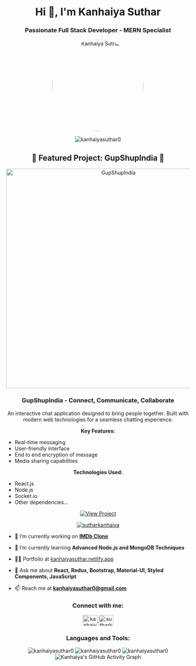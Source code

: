 <h1 align="center">Hi 👋, I'm Kanhaiya Suthar</h1>
<h3 align="center">Passionate Full Stack Developer - MERN Specialist</h3>

<p align="center">
    <img style="border-radius: 50%;" src="https://i.ibb.co/H7506CX/Java-Script-frameworks-rafiki.png" width="250" height="250" alt="Kanhaiya Suthar" />
</p>

<p align="center">
    <img src="https://komarev.com/ghpvc/?username=kanhaiyasuthar0&label=Profile%20Views&color=blueviolet&style=flat-square" alt="kanhaiyasuthar0" />
</p>

<h2 align="center">🌟 Featured Project: GupShupIndia 🌟</h2>
<p align="center">
    <a href="https://chatapp-weld-three.vercel.app/chat">
        <img src="https://kanhaiya-suthar.imgbb.com/" alt="GupShupIndia" width="600"/>
    </a>
</p>

<h3 align="center">GupShupIndia - Connect, Communicate, Collaborate</h3>
<p align="center">
    An interactive chat application designed to bring people together. 
    Built with modern web technologies for a seamless chatting experience.
</p>

<p align="center">
    <b>Key Features:</b>
    <ul>
        <li>Real-time messaging</li>
        <li>User-friendly interface</li>
        <li>End to end encryption of message</li>
        <li>Media sharing capabilities</li>
    </ul>
</p>

<p align="center">
    <b>Technologies Used:</b>
    <ul>
        <li>React.js</li>
        <li>Node.js</li>
        <li>Socket.io</li>
        <li>Other dependencies...</li>
    </ul>
</p>

<p align="center">
    <a href="https://chatapp-weld-three.vercel.app/chat">
        <img src="https://img.shields.io/badge/-View_Project-blue?style=for-the-badge&logo=vercel&logoColor=white" alt="View Project"/>
    </a>
</p>




<p align="center">
    <a href="https://twitter.com/sutharkanhaiya" target="blank">
        <img src="https://img.shields.io/twitter/follow/sutharkanhaiya?logo=twitter&style=social" alt="sutharkanhaiya" />
    </a>
</p>

- 🔭 I’m currently working on **[IMDb Clone](https://github.com/kanhaiyasuthar0/imdb)**

- 🌱 I’m currently learning **Advanced Node.js and MongoDB Techniques**

- 👨‍💻 Portfolio at [kanhaiyasuthar.netlify.app](https://kanhaiyasuthar.netlify.app/)

- 💬 Ask me about **React, Redux, Bootstrap, Material-UI, Styled Components, JavaScript**

- 📫 Reach me at **kanhaiyasuthar0@gmail.com**

<h3 align="center">Connect with me:</h3>
<p align="center">
    <a href="https://linkedin.com/in/kanhaiya-suthar" target="blank">
        <img align="center" src="https://raw.githubusercontent.com/rahuldkjain/github-profile-readme-generator/master/src/images/icons/Social/linked-in-alt.svg" alt="kanhaiya-suthar" height="30" width="40" />
    </a>
    <a href="https://twitter.com/sutharkanhaiya" target="blank">
        <img align="center" src="https://raw.githubusercontent.com/rahuldkjain/github-profile-readme-generator/master/src/images/icons/Social/twitter.svg" alt="sutharkanhaiya" height="30" width="40" />
    </a>
</p>

<h3 align="center">Languages and Tools:</h3>
<p align="center">
    <!-- Icons for languages and tools -->
</p>

<div align="center">
    <img src="https://github-readme-stats.vercel.app/api/top-langs?username=kanhaiyasuthar0&show_icons=true&theme=vision-friendly-dark&layout=compact" alt="kanhaiyasuthar0" />
    <img src="https://github-readme-stats.vercel.app/api?username=kanhaiyasuthar0&show_icons=true&theme=vision-friendly-dark" alt="kanhaiyasuthar0" />
    <img src="https://github-readme-streak-stats.herokuapp.com/?user=kanhaiyasuthar0&theme=dark" alt="kanhaiyasuthar0" />
</div>

<div align="center">
    <img src="https://activity-graph.herokuapp.com/graph?username=kanhaiyasuthar0&theme=github" alt="Kanhaiya's GitHub Activity Graph" />
</div>
<br/>
